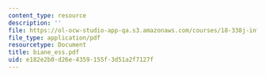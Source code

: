 ```yaml
---
content_type: resource
description: ''
file: https://ol-ocw-studio-app-qa.s3.amazonaws.com/courses/18-338j-infinite-random-matrix-theory-fall-2004/e182e2b0d26e4359155f3d51a2f7127f_biane_ess.pdf
file_type: application/pdf
resourcetype: Document
title: biane_ess.pdf
uid: e182e2b0-d26e-4359-155f-3d51a2f7127f
---
```

